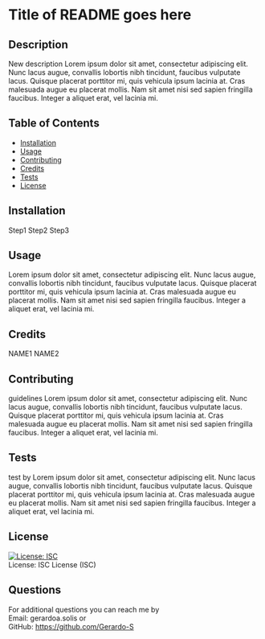 # Title of README goes here
  ## Description
  New description Lorem ipsum dolor sit amet, consectetur adipiscing elit. Nunc lacus augue, convallis lobortis nibh tincidunt, faucibus vulputate lacus. Quisque placerat porttitor mi, quis vehicula ipsum lacinia at. Cras malesuada augue eu placerat mollis. Nam sit amet nisi sed sapien fringilla faucibus. Integer a aliquet erat, vel lacinia mi.
  ## Table of Contents
  * [Installation](#Installation "Goto Installation")
  * [Usage](#Usage "Goto Usage")
  * [Contributing](#Contributing "Goto Contributing")
  * [Credits](#Credits "Goto Credits")
  * [Tests](#Tests "Goto Tests")
  * [License](#License "Goto License")
  ## Installation
  Step1 Step2 Step3
  ## Usage
  Lorem ipsum dolor sit amet, consectetur adipiscing elit. Nunc lacus augue, convallis lobortis nibh tincidunt, faucibus vulputate lacus. Quisque placerat porttitor mi, quis vehicula ipsum lacinia at. Cras malesuada augue eu placerat mollis. Nam sit amet nisi sed sapien fringilla faucibus. Integer a aliquet erat, vel lacinia mi.
  ## Credits
  NAME1 NAME2
  ## Contributing
  guidelines Lorem ipsum dolor sit amet, consectetur adipiscing elit. Nunc lacus augue, convallis lobortis nibh tincidunt, faucibus vulputate lacus. Quisque placerat porttitor mi, quis vehicula ipsum lacinia at. Cras malesuada augue eu placerat mollis. Nam sit amet nisi sed sapien fringilla faucibus. Integer a aliquet erat, vel lacinia mi.
  ## Tests
  test by Lorem ipsum dolor sit amet, consectetur adipiscing elit. Nunc lacus augue, convallis lobortis nibh tincidunt, faucibus vulputate lacus. Quisque placerat porttitor mi, quis vehicula ipsum lacinia at. Cras malesuada augue eu placerat mollis. Nam sit amet nisi sed sapien fringilla faucibus. Integer a aliquet erat, vel lacinia mi.
  ## License
  [![License: ISC](https://img.shields.io/badge/License-ISC-blue.svg)](https://opensource.org/licenses/ISC)<br>
  License: ISC License (ISC)
  ## Questions
  For additional questions you can reach me by<br>
  Email: gerardoa.solis or <br>
  GitHub: <a href="https://github.com/Gerardo-S">https://github.com/Gerardo-S</a><br>
  

